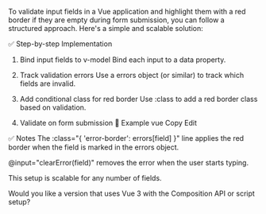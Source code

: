 To validate input fields in a Vue application and highlight them with a red border if they are empty during form submission, you can follow a structured approach. Here's a simple and scalable solution:

✅ Step-by-step Implementation
1. Bind input fields to v-model
Bind each input to a data property.

2. Track validation errors
Use a errors object (or similar) to track which fields are invalid.

3. Add conditional class for red border
Use :class to add a red border class based on validation.

4. Validate on form submission
🔧 Example
vue
Copy
Edit
<template>
  <form @submit.prevent="handleSubmit">
    <div v-for="(field, index) in fields" :key="index" class="input-wrapper">
      <input
        v-model="formData[field]"
        @input="clearError(field)"
        :class="{ 'error-border': errors[field] }"
        :placeholder="`Enter ${field}`"
      />
    </div>
    <button type="submit">Submit</button>
  </form>
</template>

<script>
export default {
  data() {
    return {
      fields: ['name', 'email', 'phone'], // You can modify/add more
      formData: {
        name: '',
        email: '',
        phone: '',
      },
      errors: {}
    };
  },
  methods: {
    handleSubmit() {
      this.errors = {};

      // Validate all fields
      for (let field of this.fields) {
        if (!this.formData[field]) {
          this.errors[field] = true;
        }
      }

      if (Object.keys(this.errors).length === 0) {
        // All good, submit form
        alert("Form submitted successfully!");
      }
    },
    clearError(field) {
      if (this.formData[field]) {
        this.$delete(this.errors, field);
      }
    }
  }
};
</script>

<style scoped>
.input-wrapper input {
  border: 1px solid #ccc;
  padding: 8px;
  margin: 10px 0;
}

.error-border {
  border-color: red;
}
</style>
✅ Notes
The :class="{ 'error-border': errors[field] }" line applies the red border when the field is marked in the errors object.

@input="clearError(field)" removes the error when the user starts typing.

This setup is scalable for any number of fields.

Would you like a version that uses Vue 3 with the Composition API or script setup?




